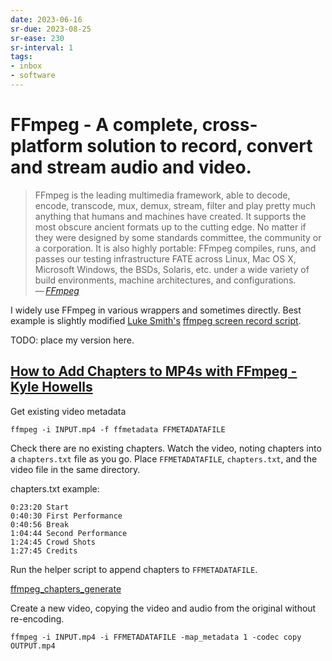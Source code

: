 ```yaml
---
date: 2023-06-16
sr-due: 2023-08-25
sr-ease: 230
sr-interval: 1
tags:
- inbox
- software
---
```


# FFmpeg - A complete, cross-platform solution to record, convert and stream audio and video.

> FFmpeg is the leading multimedia framework, able to decode, encode, transcode,
> mux, demux, stream, filter and play pretty much anything that humans and
> machines have created. It supports the most obscure ancient formats up to the
> cutting edge. No matter if they were designed by some standards committee, the
> community or a corporation. It is also highly portable: FFmpeg compiles, runs,
> and passes our testing infrastructure FATE across Linux, Mac OS X, Microsoft
> Windows, the BSDs, Solaris, etc. under a wide variety of build environments,
> machine architectures, and configurations.\
> — <cite>[FFmpeg](https://ffmpeg.org/about.html)</cite>

I widely use FFmpeg in various wrappers and sometimes directly. Best example is
slightly modified [Luke Smith's](https://lukesmith.xyz/)
[ffmpeg screen record script](https://raw.githubusercontent.com/LukeSmithxyz/voidrice/master/.local/bin/dmenurecord).

TODO: place my version here.

## [How to Add Chapters to MP4s with FFmpeg - Kyle Howells](https://ikyle.me/blog/2020/add-mp4-chapters-ffmpeg)

Get existing video metadata

`ffmpeg -i INPUT.mp4 -f ffmetadata FFMETADATAFILE`

Check there are no existing chapters.
Watch the video, noting chapters into a `chapters.txt` file as you go.
Place `FFMETADATAFILE`, `chapters.txt`, and the video file in the same directory.

chapters.txt example:

    0:23:20 Start
    0:40:30 First Performance
    0:40:56 Break
    1:04:44 Second Performance
    1:24:45 Crowd Shots
    1:27:45 Credits

Run the helper script to append chapters to `FFMETADATAFILE`.

[ffmpeg_chapters_generate](./external/ffmpeg_chapters_generate)

Create a new video, copying the video and audio from the original without re-encoding.

`ffmpeg -i INPUT.mp4 -i FFMETADATAFILE -map_metadata 1 -codec copy OUTPUT.mp4`

